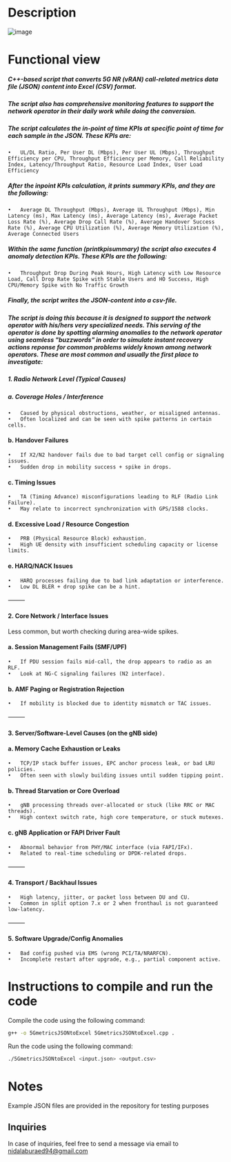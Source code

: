 # Description

![image](https://github.com/user-attachments/assets/29d2afd0-4b65-4b01-b396-b4912668190c)

# Functional view

##### C++-based script that converts 5G NR (vRAN) call-related metrics data file (JSON) content into Excel (CSV) format. 
##### The script also has comprehensive monitoring features to support the network operator in their daily work while doing the conversion.
##### The script calculates the in-point of time KPIs at specific point of time for each sample in the JSON. These KPIs are:

 	•	UL/DL Ratio, Per User DL (Mbps), Per User UL (Mbps), Throughput Efficiency per CPU, Throughput Efficiency per Memory, Call Reliability Index, Latency/Throughput Ratio, Resource Load Index, User Load Efficiency

##### After the inpoint KPIs calculation, it prints summary KPIs, and they are the following:

	•	Average DL Throughput (Mbps), Average UL Throughput (Mbps), Min Latency (ms), Max Latency (ms), Average Latency (ms), Average Packet Loss Rate (%), Average Drop Call Rate (%), Average Handover Success Rate (%), Average CPU Utilization (%), Average Memory Utilization (%), Average Connected Users

##### Within the same function (printkpisummary) the script also executes 4 anomaly detection KPIs. These KPIs are the following:

 	•	Throughput Drop During Peak Hours, High Latency with Low Resource Load, Call Drop Rate Spike with Stable Users and HO Success, High CPU/Memory Spike with No Traffic Growth

##### Finally, the script writes the JSON-content into a csv-file.

##### The script is doing this because it is designed to support the network operator with his/hers very specialized needs. This serving of the operator is done by spotting alarming anomalies to the network operator using seamless "buzzwords" in order to simulate instant recovery actions reponse for common problems widely known among network operators. These are most common and usually the first place to investigate:

##### 1. Radio Network Level (Typical Causes)

##### a. Coverage Holes / Interference
	•	Caused by physical obstructions, weather, or misaligned antennas.
	•	Often localized and can be seen with spike patterns in certain cells.

#### b. Handover Failures
	•	If X2/N2 handover fails due to bad target cell config or signaling issues.
	•	Sudden drop in mobility success + spike in drops.

#### c. Timing Issues
	•	TA (Timing Advance) misconfigurations leading to RLF (Radio Link Failure).
	•	May relate to incorrect synchronization with GPS/1588 clocks.

#### d. Excessive Load / Resource Congestion
	•	PRB (Physical Resource Block) exhaustion.
	•	High UE density with insufficient scheduling capacity or license limits.

#### e. HARQ/NACK Issues
	•	HARQ processes failing due to bad link adaptation or interference.
	•	Low DL BLER + drop spike can be a hint.

⸻

#### 2. Core Network / Interface Issues

Less common, but worth checking during area-wide spikes.

#### a. Session Management Fails (SMF/UPF)
	•	If PDU session fails mid-call, the drop appears to radio as an RLF.
	•	Look at NG-C signaling failures (N2 interface).

#### b. AMF Paging or Registration Rejection
	•	If mobility is blocked due to identity mismatch or TAC issues.

⸻

#### 3. Server/Software-Level Causes (on the gNB side)

#### a. Memory Cache Exhaustion or Leaks
	•	TCP/IP stack buffer issues, EPC anchor process leak, or bad LRU policies.
	•	Often seen with slowly building issues until sudden tipping point.

#### b. Thread Starvation or Core Overload
	•	gNB processing threads over-allocated or stuck (like RRC or MAC threads).
	•	High context switch rate, high core temperature, or stuck mutexes.

#### c. gNB Application or FAPI Driver Fault
	•	Abnormal behavior from PHY/MAC interface (via FAPI/IFx).
	•	Related to real-time scheduling or DPDK-related drops.

⸻

#### 4. Transport / Backhaul Issues
	•	High latency, jitter, or packet loss between DU and CU.
	•	Common in split option 7.x or 2 when fronthaul is not guaranteed low-latency.

⸻

#### 5. Software Upgrade/Config Anomalies
	•	Bad config pushed via EMS (wrong PCI/TA/NRARFCN).
	•	Incomplete restart after upgrade, e.g., partial component active.

# Instructions to compile and run the code

Compile the code using the following command:

```bash
g++ -o 5GmetricsJSONtoExcel 5GmetricsJSONtoExcel.cpp .
```

Run the code using the following command:

```bash
./5GmetricsJSONtoExcel <input.json> <output.csv>
```

# Notes

Example JSON files are provided in the repository for testing purposes

## Inquiries

In case of inquiries, feel free to send a message via email to nidalaburaed94@gmail.com
